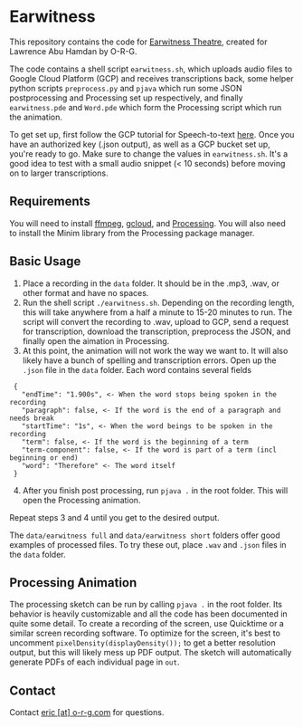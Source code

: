Earwitness
===

This repository contains the code for [Earwitness Theatre](https://chisenhale.org.uk/exhibition/lawrence-abu-hamdan/), 
created for Lawrence Abu Hamdan by O-R-G.

The code contains a shell script `earwitness.sh`, which uploads audio files to Google Cloud Platform (GCP) and receives 
transcriptions back, some helper python scripts `preprocess.py` and `pjava` which run some JSON postprocessing and
Processing set up respectively, and finally `earwitness.pde` and `Word.pde` which form the Processing script which
run the animation.

To get set up, first follow the GCP tutorial for Speech-to-text [here](https://cloud.google.com/speech-to-text/docs/quickstart-protocol).
Once you have an authorized key (.json output), as well as a GCP bucket set up, you're ready to go. Make sure to change the
values in `earwitness.sh`. It's a good idea to test with a small audio snippet (< 10 seconds) before moving on to 
larger transcriptions.

Requirements
---
You will need to install [ffmpeg](https://www.ffmpeg.org/), [gcloud](https://cloud.google.com/sdk/docs/), and [Processing](https://processing.org/).
You will also need to install the Minim library from the Processing package manager.

Basic Usage
---
1. Place a recording in the `data` folder. It should be in the .mp3, .wav, or other format and have no spaces.
2. Run the shell script `./earwitness.sh`. Depending on the recording length, this will take anywhere from a half a minute to
15-20 minutes to run. The script will convert the recording to .wav, upload to GCP, send a request for transcription, 
download the transcription, preprocess the JSON, and finally open the aimation in Processing.
3. At this point, the animation will not work the way we want to. It will also likely have a bunch of spelling and
transcription errors. Open up the `.json` file in the `data` folder. Each word contains several fields 
```
 {
   "endTime": "1.900s", <- When the word stops being spoken in the recording
   "paragraph": false, <- If the word is the end of a paragraph and needs break
   "startTime": "1s", <- When the word beings to be spoken in the recording
   "term": false, <- If the word is the beginning of a term
   "term-component": false, <- If the word is part of a term (incl beginning or end)
   "word": "Therefore" <- The word itself
 }
```

4. After you finish post processing, run `pjava .` in the root folder. This will open the Processing animation. 

Repeat steps 3 and 4 until you get to the desired output.

The `data/earwitness full` and `data/earwitness short` folders offer good examples of processed files. To try these out, place `.wav` and `.json` files in the `data` folder. 


Processing Animation
---
The processing sketch can be run by calling `pjava .` in the root folder. Its behavior is heavily customizable and all the code
has been documented in quite some detail. To create a recording of the screen, use Quicktime or a similar screen recording
software. To optimize for the screen, it's best to uncomment  `pixelDensity(displayDensity());` to get a better resolution
output, but this will likely mess up PDF output. The sketch will automatically generate PDFs of each individual page in `out`.

Contact
---
Contact [eric [at] o-r-g.com](mailto:eric@o-r-g.com) for questions.


